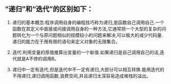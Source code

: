 ## “递归”和“迭代”的区别如下：

1. 递归的基本概念:程序调用自身的编程技巧称为递归,是函数自己调用自己.一个函数在其定义中直接或间接调用自身的一种方法,它通常把一个大型的复杂的问题转化为一个与原问题相似的规模较小的问题来解决,可以极大的减少代码量.递归的能力在于用有限的语句来定义对象的无限集合。

2. 迭代:利用变量的原值推算出变量的一个新值.如果递归是自己调用自己的话,迭代就是A不停的调用B。

3. 递归中一定有迭代,但是迭代中不一定有递归,大部分可以相互转换.能用迭代的不用递归,递归调用函数,浪费空间,并且递归太深容易造成堆栈的溢出。